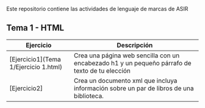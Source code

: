 Este repositorio contiene las actividades de lenguaje de marcas de ASIR

## Tema 1 - HTML
Ejercicio | Descripción
------------|-------------
[Ejercicio1](Tema 1/Ejercicio 1.html) | Crea una página web sencilla con un encabezado h1 y un pequeño párrafo de texto de tu elección
[Ejercicio2] | Crea un documento xml que incluya información sobre un par de libros de una biblioteca.
